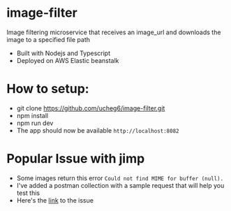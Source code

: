 # image-filter
Image filtering microservice that receives an image_url and downloads the image to a specified file path

- Built with Nodejs and Typescript
- Deployed on AWS Elastic beanstalk
# How to setup:
- git clone https://github.com/ucheg6/image-filter.git
- npm install
- npm run dev
- The app should now be available `http://localhost:8082`
# Popular Issue with jimp
- Some images return this error ```Could not find MIME for buffer (null).```
- I've added a postman collection with a sample request that will help you test this
- Here's the [link](https://github.com/oliver-moran/jimp/issues/643) to the issue 
